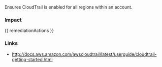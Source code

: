 
Ensures CloudTrail is enabled for all regions within an account.

### Impact
<!-- Add Impact here -->

<!-- DO NOT CHANGE -->
{{ remediationActions }}

### Links
- http://docs.aws.amazon.com/awscloudtrail/latest/userguide/cloudtrail-getting-started.html


